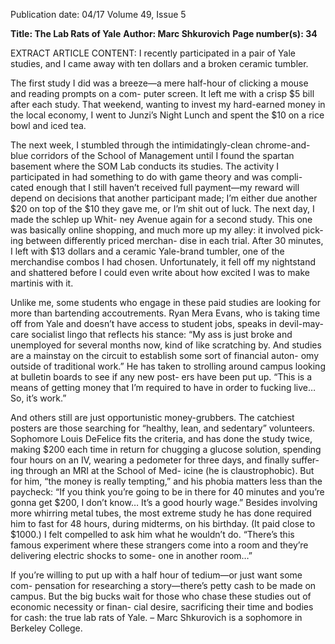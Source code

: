 Publication date: 04/17
Volume 49, Issue 5

**Title: The Lab Rats of Yale**
**Author: Marc Shkurovich**
**Page number(s): 34**

EXTRACT ARTICLE CONTENT:
I recently participated in a pair of Yale studies, and I 
came away with ten dollars and a broken ceramic 
tumbler. 


The first study I did was a breeze—a mere half-hour 
of clicking a mouse and reading prompts on a com-
puter screen. It left me with a crisp $5 bill after each 
study. That weekend, wanting to invest my hard-earned 
money in the local economy, I went to Junzi’s Night 
Lunch and spent the $10 on a rice bowl and iced tea.


The next week, I stumbled through the 
intimidatingly-clean 
chrome-and-blue 
corridors of the School of Management 
until I found the spartan basement where 
the SOM Lab conducts its studies. The 
activity I participated in had something 
to do with game theory and was compli-
cated enough that I still haven’t received 
full payment—my reward will depend on 
decisions that another participant made; 
I’m either due another $20 on top of the 
$10 they gave me, or I’m shit out of luck. 
The next day, I made the schlep up Whit-
ney Avenue again for a second study. This 
one was basically online shopping, and 
much more up my alley: it involved pick-
ing between differently priced merchan-
dise in each trial. After 30 minutes, I left 
with $13 dollars and a ceramic Yale-brand 
tumbler, one of the merchandise combos 
I had chosen. Unfortunately, it fell off my 
nightstand and shattered before I could 
even write about how excited I was to 
make martinis with it.


Unlike me, some students who engage 
in these paid studies are looking for more 
than bartending accoutrements. Ryan 
Mera Evans, who is taking time off from 
Yale and doesn’t have access to student 
jobs, speaks in devil-may-care socialist 
lingo that reflects his stance: “My ass is 
just broke and unemployed for several 
months now, kind of like scratching by. 
And studies are a mainstay on the circuit 
to establish some sort of financial auton-
omy outside of traditional work.” He has 
taken to strolling around campus looking 
at bulletin boards to see if any new post-
ers have been put up. “This is a means of 
getting money that I’m required to have in 
order to fucking live… So, it’s work.”


And others still are just opportunistic 
money-grubbers. The catchiest posters are 
those searching for “healthy, lean, and 
sedentary” volunteers. Sophomore Louis 
DeFelice fits the criteria, and has done 
the study twice, making $200 each time 
in return for chugging a glucose solution, 
spending four hours on an IV, wearing a 
pedometer for three days, and finally suffer-
ing through an MRI at the School of Med-
icine (he is claustrophobic). But for him, 
“the money is really tempting,” and his 
phobia matters less than the paycheck: “If 
you think you’re going to be in there for 40 
minutes and you’re gonna get $200, I don’t 
know… It’s a good hourly wage.” Besides 
involving more whirring metal tubes, the 
most extreme study he has done required 
him to fast for 48 hours, during midterms, 
on his birthday. (It paid close to $1000.) I 
felt compelled to ask him what he wouldn’t 
do. “There’s this famous experiment where 
these strangers come into a room and 
they’re delivering electric shocks to some-
one in another room…” 


If you’re willing to put up with a half 
hour of tedium—or just want some com-
pensation for researching a story—there’s 
petty cash to be made on campus. But the 
big bucks wait for those who chase these 
studies out of economic necessity or finan-
cial desire, sacrificing their time and bodies 
for cash: the true lab rats of Yale.
– Marc Shkurovich is a sophomore 
in Berkeley College.